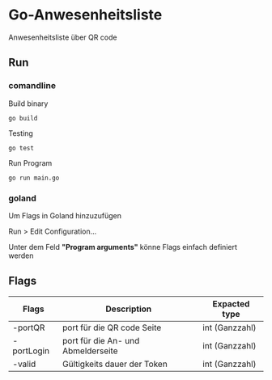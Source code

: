 # Go-Anwesenheitsliste

Anwesenheitsliste über QR code

## Run
### comandline
Build binary
```
go build
```
Testing
```
go test
```
Run Program
```
go run main.go
```
### goland
Um Flags in Goland hinzuzufügen  

Run > Edit Configuration... 

Unter dem Feld **"Program arguments"** könne Flags einfach definiert werden
## Flags
| Flags      | Description                        | Expacted type  |
|------------|------------------------------------|----------------|
| -portQR    | port für die QR code Seite         | int (Ganzzahl) |
| -portLogin | port für die An- und Abmelderseite | int (Ganzzahl) |
| -valid     | Gültigkeits dauer der Token        | int (Ganzzahl) |
